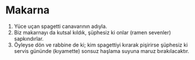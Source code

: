 # Makarna

1. Yüce uçan spagetti canavarının adıyla.
2. Biz makarnayı da kutsal kıldık, şüphesiz ki onlar (ramen sevenler) sapkındırlar.
3. Öyleyse dön ve rabbine de ki; kim spagettiyi kırarak pişirirse şüphesiz ki servis gününde (kıyamette) sonsuz haşlama suyuna maruz bırakılacaktır.
